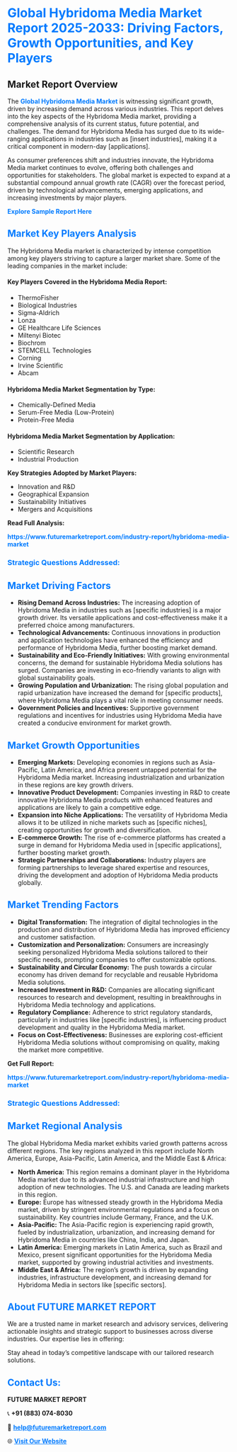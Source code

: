 <h1 style="color: #007BFF;">Global Hybridoma Media Market Report 2025-2033: Driving Factors, Growth Opportunities, and Key Players</h1>

<section id="overview">
<h2>Market Report Overview</h2>
<p>The <a href="https://www.futuremarketreport.com/industry-report/hybridoma-media-market" style="color: #007BFF; text-decoration: none;"><strong>Global Hybridoma Media Market</strong></a> is witnessing significant growth, driven by increasing demand across various industries. This report delves into the key aspects of the Hybridoma Media market, providing a comprehensive analysis of its current status, future potential, and challenges. The demand for Hybridoma Media has surged due to its wide-ranging applications in industries such as [insert industries], making it a critical component in modern-day [applications].</p>
<p>As consumer preferences shift and industries innovate, the Hybridoma Media market continues to evolve, offering both challenges and opportunities for stakeholders. The global market is expected to expand at a substantial compound annual growth rate (CAGR) over the forecast period, driven by technological advancements, emerging applications, and increasing investments by major players.</p>
</section>

<section id="overview">
<p><a href="https://www.futuremarketreport.com/request-sample/reportId=90514" style="color: #007BFF; text-decoration: none;"><strong>Explore Sample Report Here</strong></a></p>
</section>

<section id="key-players">
<h2 style="color: #007BFF;">Market Key Players Analysis</h2>
<p>The Hybridoma Media market is characterized by intense competition among key players striving to capture a larger market share. Some of the leading companies in the market include:</p>
<h4>Key Players Covered in the Hybridoma Media Report:</h4>
<ul><li>ThermoFisher</li><li>Biological Industries</li><li>Sigma-Aldrich</li><li>Lonza</li><li>GE Healthcare Life Sciences</li><li>Miltenyi Biotec</li><li>Biochrom</li><li>STEMCELL Technologies</li><li>Corning</li><li>Irvine Scientific</li><li>Abcam</li></ul>
<h4>Hybridoma Media Market Segmentation by Type:</h4>
<ul><li>Chemically-Defined Media</li><li>Serum-Free Media (Low-Protein)</li><li>Protein-Free Media</li></ul>

<h4>Hybridoma Media Market Segmentation by Application:</h4>
<ul><li>Scientific Research</li><li>Industrial Production</li></ul>
<p><strong>Key Strategies Adopted by Market Players:</strong></p>
<ul>
<li>Innovation and R&D</li>
<li>Geographical Expansion</li>
<li>Sustainability Initiatives</li>
<li>Mergers and Acquisitions</li>
</ul>
</section>

<section>
<p><strong>Read Full Analysis: </strong></p><a href="https://www.futuremarketreport.com/industry-report/hybridoma-media-market" style="color: #007BFF; text-decoration: none;"><strong>https://www.futuremarketreport.com/industry-report/hybridoma-media-market</strong></a>
<h3 style="color: #007BFF;">Strategic Questions Addressed:</h3>
</section>

<section id="driving-factors">
<h2 style="color: #007BFF;">Market Driving Factors</h2>
<ul>
<li><strong>Rising Demand Across Industries:</strong> The increasing adoption of Hybridoma Media in industries such as [specific industries] is a major growth driver. Its versatile applications and cost-effectiveness make it a preferred choice among manufacturers.</li>
<li><strong>Technological Advancements:</strong> Continuous innovations in production and application technologies have enhanced the efficiency and performance of Hybridoma Media, further boosting market demand.</li>
<li><strong>Sustainability and Eco-Friendly Initiatives:</strong> With growing environmental concerns, the demand for sustainable Hybridoma Media solutions has surged. Companies are investing in eco-friendly variants to align with global sustainability goals.</li>
<li><strong>Growing Population and Urbanization:</strong> The rising global population and rapid urbanization have increased the demand for [specific products], where Hybridoma Media plays a vital role in meeting consumer needs.</li>
<li><strong>Government Policies and Incentives:</strong> Supportive government regulations and incentives for industries using Hybridoma Media have created a conducive environment for market growth.</li>
</ul>
</section>

<section id="growth-opportunities">
<h2 style="color: #007BFF;">Market Growth Opportunities</h2>
<ul>
<li><strong>Emerging Markets:</strong> Developing economies in regions such as Asia-Pacific, Latin America, and Africa present untapped potential for the Hybridoma Media market. Increasing industrialization and urbanization in these regions are key growth drivers.</li>
<li><strong>Innovative Product Development:</strong> Companies investing in R&D to create innovative Hybridoma Media products with enhanced features and applications are likely to gain a competitive edge.</li>
<li><strong>Expansion into Niche Applications:</strong> The versatility of Hybridoma Media allows it to be utilized in niche markets such as [specific niches], creating opportunities for growth and diversification.</li>
<li><strong>E-commerce Growth:</strong> The rise of e-commerce platforms has created a surge in demand for Hybridoma Media used in [specific applications], further boosting market growth.</li>
<li><strong>Strategic Partnerships and Collaborations:</strong> Industry players are forming partnerships to leverage shared expertise and resources, driving the development and adoption of Hybridoma Media products globally.</li>
</ul>
</section>

<section id="trending-factors">
<h2 style="color: #007BFF;">Market Trending Factors</h2>
<ul>
<li><strong>Digital Transformation:</strong> The integration of digital technologies in the production and distribution of Hybridoma Media has improved efficiency and customer satisfaction.</li>
<li><strong>Customization and Personalization:</strong> Consumers are increasingly seeking personalized Hybridoma Media solutions tailored to their specific needs, prompting companies to offer customizable options.</li>
<li><strong>Sustainability and Circular Economy:</strong> The push towards a circular economy has driven demand for recyclable and reusable Hybridoma Media solutions.</li>
<li><strong>Increased Investment in R&D:</strong> Companies are allocating significant resources to research and development, resulting in breakthroughs in Hybridoma Media technology and applications.</li>
<li><strong>Regulatory Compliance:</strong> Adherence to strict regulatory standards, particularly in industries like [specific industries], is influencing product development and quality in the Hybridoma Media market.</li>
<li><strong>Focus on Cost-Effectiveness:</strong> Businesses are exploring cost-efficient Hybridoma Media solutions without compromising on quality, making the market more competitive.</li>
</ul>
</section>

<section>
<p><strong>Get Full Report: </strong></p><a href="https://www.futuremarketreport.com/industry-report/hybridoma-media-market" style="color: #007BFF; text-decoration: none;"><strong>https://www.futuremarketreport.com/industry-report/hybridoma-media-market</strong></a>
<h3 style="color: #007BFF;">Strategic Questions Addressed:</h3>
</section>


<section id="regional-analysis">
<h2 style="color: #007BFF;">Market Regional Analysis</h2>
<p>The global Hybridoma Media market exhibits varied growth patterns across different regions. The key regions analyzed in this report include North America, Europe, Asia-Pacific, Latin America, and the Middle East & Africa:</p>
<ul>
<li><strong>North America:</strong> This region remains a dominant player in the Hybridoma Media market due to its advanced industrial infrastructure and high adoption of new technologies. The U.S. and Canada are leading markets in this region.</li>
<li><strong>Europe:</strong> Europe has witnessed steady growth in the Hybridoma Media market, driven by stringent environmental regulations and a focus on sustainability. Key countries include Germany, France, and the U.K.</li>
<li><strong>Asia-Pacific:</strong> The Asia-Pacific region is experiencing rapid growth, fueled by industrialization, urbanization, and increasing demand for Hybridoma Media in countries like China, India, and Japan.</li>
<li><strong>Latin America:</strong> Emerging markets in Latin America, such as Brazil and Mexico, present significant opportunities for the Hybridoma Media market, supported by growing industrial activities and investments.</li>
<li><strong>Middle East & Africa:</strong> The region’s growth is driven by expanding industries, infrastructure development, and increasing demand for Hybridoma Media in sectors like [specific sectors].</li>
</ul>
</section>

<footer>
<h2 style="color: #007BFF;">About FUTURE MARKET REPORT</h2>
<p>We are a trusted name in market research and advisory services, delivering actionable insights and strategic support to businesses across diverse industries. Our expertise lies in offering:</p>

<p>Stay ahead in today’s competitive landscape with our tailored research solutions.</p>

<h2 style="color: #007BFF;">Contact Us:</h2>
<p><strong>FUTURE MARKET REPORT</strong></p>
<p>📞 <strong>+91 (883) 074-8030</strong></p>
<p>📧 <strong><a href="mailto:help@futuremarketreport.com" style="color: #007BFF;">help@futuremarketreport.com</a></strong></p>
<p>🌐 <strong><a href="https://www.futuremarketreport.com/" style="color: #007BFF;">Visit Our Website</a></strong></p>
</footer>